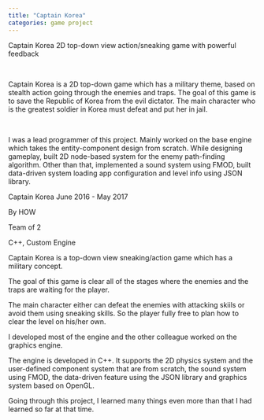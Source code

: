 ```yaml
---
title: "Captain Korea"
categories: game project
---
```

Captain Korea
2D top-down view action/sneaking game with powerful feedback

​

Captain Korea is a 2D top-down game which has a military theme, based on stealth action going through the enemies and traps. The goal of this game is to save the Republic of Korea from the evil dictator. The main character who is the greatest soldier in Korea must defeat and put her in jail.

​​

I was a lead programmer of this project. Mainly worked on the base engine which takes the entity-component design from scratch. While designing gameplay, built 2D node-based system for the enemy path-finding algorithm. Other than that, implemented a sound system using FMOD, built data-driven system loading app configuration and level info using JSON library. 

Captain Korea
June 2016 - May 2017

By HOW

Team of 2

C++, Custom Engine

 

  Captain Korea is a top-down view sneaking/action game which has a military concept.

  The goal of this game is clear all of the stages where the enemies and the traps are waiting for the player. 

  The main character either can defeat the enemies with attacking skiils or avoid them using sneaking skills. So the player fully free to plan how to clear the level on his/her own.

 

  I developed most of the engine and the other colleague worked on the graphics engine.

  The engine is developed in C++. It supports the 2D physics system and the user-defined component system that are from scratch, the sound system using FMOD, the data-driven feature using the JSON library and graphics system based on OpenGL.

  Going through this project, I learned many things even more than that I had learned so far at that time. 

